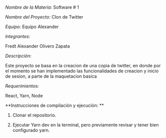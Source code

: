 *Nombre de la Materia:* Software # 1

*Nombre del Proyecto:* Clon de Twitter

*Equipo:* Equipo Alexander

*Integrantes:*

Fredt Alexander Olivero Zapata

*Descripción:*

Este proyecto se basa en la creacion de una copia de twitter, en donde por el momento se han implementado las funcionalidades de creacion y inicio de sesion, a parte de la maquetacion basica

*Requerimientos:*

React, Yarn, Node

**Instrucciones de compilación y ejecución: **

1. Clonar el repositorio.

2. Ejecutar Yarn dev en la terminal, pero previamente revisar y tener bien configurado yarn.


